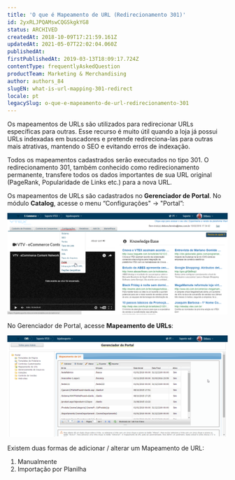 ```yaml
---
title: 'O que é Mapeamento de URL (Redirecionamento 301)'
id: 2yxRLJPQAMswCQGSkgkYG8
status: ARCHIVED
createdAt: 2018-10-09T17:21:59.161Z
updatedAt: 2021-05-07T22:02:04.060Z
publishedAt: 
firstPublishedAt: 2019-03-13T18:09:17.724Z
contentType: frequentlyAskedQuestion
productTeam: Marketing & Merchandising
author: authors_84
slugEN: what-is-url-mapping-301-redirect
locale: pt
legacySlug: o-que-e-mapeamento-de-url-redirecionamento-301
---
```


Os mapeamentos de URLs são utilizados para redirecionar URLs específicas para outras. Esse recurso é muito útil quando a loja já possui URLs indexadas em buscadores e pretende redireciona-las para outras mais atrativas, mantendo o SEO e evitando erros de indexação.

Todos os mapeamentos cadastrados serão executados no tipo 301. O redirecionamento 301, também conhecido como redirecionamento permanente, transfere todos os dados importantes de sua URL original (PageRank, Popularidade de Links etc.) para a nova URL.

Os mapeamentos de URLs são cadastrados no **Gerenciador de Portal**. No módulo **Catalog**, acesse o menu “Configurações" -> "Portal”:

![](https://raw.githubusercontent.com/vtexdocs/help-center-content/refs/heads/main/docs/pt/faq/Marketing%20&%20Merchandising/o-que-e-mapeamento-de-url-redirecionamento-301_1.png)

No Gerenciador de Portal, acesse **Mapeamento de URLs**:

![](https://raw.githubusercontent.com/vtexdocs/help-center-content/refs/heads/main/docs/pt/faq/Marketing%20&%20Merchandising/o-que-e-mapeamento-de-url-redirecionamento-301_2.png)

Existem duas formas de adicionar / alterar um Mapeamento de URL:
1. Manualmente
2. Importação por Planilha
